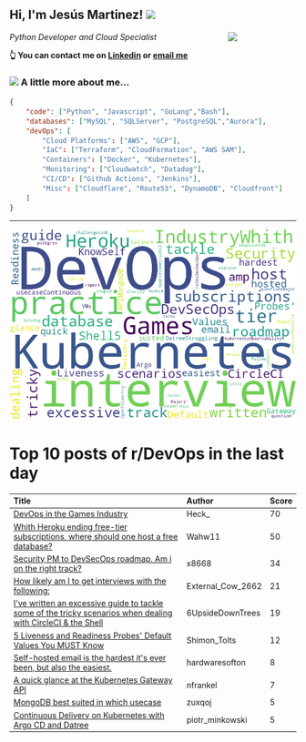 <!--
**jmartinezl/jmartinezl** is a ✨ _special_ ✨ repository because its `README.md` (this file) appears on your GitHub profile.

Here are some ideas to get you started:

- 🔭 I’m currently working on ...
- 🌱 I’m currently learning ...
- 👯 I’m looking to collaborate on ...
- 🤔 I’m looking for help with ...
- 💬 Ask me about ...
- 📫 How to reach me: ...
- 😄 Pronouns: ...
- ⚡ Fun fact: ...
-->

<h2>Hi, I'm Jesús Martinez! <img src="https://media.giphy.com/media/WUlplcMpOCEmTGBtBW/giphy.gif" width="30"> </h2>
<img align='right' src="https://media.giphy.com/media/NytMLKyiaIh6VH9SPm/giphy.gif" width="120">
<p><em>Python Developer and Cloud Specialist
</em></p>

**👆 You can contact me on [Linkedin](https://www.linkedin.com/in/jes%C3%BAs-martinez-2b7b10104/) or [email me](mailto:jesus.mtz.lorenzo@gmail.com)**

### <img src="https://media.giphy.com/media/VgCDAzcKvsR6OM0uWg/giphy.gif" width="50"> A little more about me...  

```json
{
    "code": ["Python", "Javascript", "GoLang","Bash"],
    "databases": ["MySQL", "SQLServer", "PostgreSQL","Aurora"],
    "devOps": [
        "Cloud Platforms": ["AWS", "GCP"],
        "IaC": ["Terraform", "CloudFormation", "AWS SAM"],
        "Containers": ["Docker", "Kubernetes"],
        "Monitoring": ["Cloudwatch", "Datadog"],
        "CI/CD": ["Github Actions", "Jenkins"],
        "Misc": ["Cloudflare", "Route53", "DynamoDB", "Cloudfront"]
    ]
}
```
---

![Wordcloud](./cloud.png)

# Top 10 posts of r/DevOps in the last day

| Title | Author | Score |
|:---|:---|:---|
| [DevOps in the Games Industry](https://www.reddit.com/r/devops/comments/x5n2x3/devops_in_the_games_industry/) | Heck_ | 70 |
| [Whith Heroku ending free-tier subscriptions, where should one host a free database?](https://www.reddit.com/r/devops/comments/x5ykhv/whith_heroku_ending_freetier_subscriptions_where/) | Wahw11 | 50 |
| [Security PM to DevSecOps roadmap. Am i on the right track?](https://www.reddit.com/r/devops/comments/x5lxiv/security_pm_to_devsecops_roadmap_am_i_on_the/) | x8668 | 34 |
| [How likely am I to get interviews with the following:](https://www.reddit.com/r/devops/comments/x60beu/how_likely_am_i_to_get_interviews_with_the/) | External_Cow_2662 | 21 |
| [I've written an excessive guide to tackle some of the tricky scenarios when dealing with CircleCI &amp; the Shell](https://www.reddit.com/r/devops/comments/x5qvbu/ive_written_an_excessive_guide_to_tackle_some_of/) | 6UpsideDownTrees | 19 |
| [5 Liveness and Readiness Probes' Default Values You MUST Know](https://www.reddit.com/r/devops/comments/x6dngz/5_liveness_and_readiness_probes_default_values/) | Shimon_Tolts | 12 |
| [Self-hosted email is the hardest it's ever been, but also the easiest.](https://www.reddit.com/r/devops/comments/x65x0i/selfhosted_email_is_the_hardest_its_ever_been_but/) | hardwaresofton | 8 |
| [A quick glance at the Kubernetes Gateway API](https://www.reddit.com/r/devops/comments/x5tbak/a_quick_glance_at_the_kubernetes_gateway_api/) | nfrankel | 7 |
| [MongoDB best suited in which usecase](https://www.reddit.com/r/devops/comments/x69gn8/mongodb_best_suited_in_which_usecase/) | zuxqoj | 5 |
| [Continuous Delivery on Kubernetes with Argo CD and Datree](https://www.reddit.com/r/devops/comments/x6bw50/continuous_delivery_on_kubernetes_with_argo_cd/) | piotr_minkowski | 5 |
